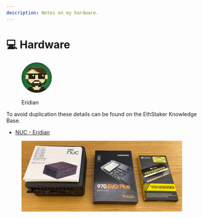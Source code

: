 ```yaml
---
description: Notes on my hardware.
---
```


# 💻 Hardware

<figure><img src="https://raw.githubusercontent.com/DVStakers/docs/main/.gitbook/assets/Eridian.png" alt=""><figcaption><p>Eridian</p></figcaption></figure>

To avoid duplication these details can be found on the EthStaker Knowledge Base.

* [NUC - Eridian](https://ethstaker.gitbook.io/ethstaker-knowledge-base/hardware/hardware-examples/nuc-eridian)

<figure><img src="../../.gitbook/assets/image.png" alt="Eridian NUC"><figcaption></figcaption></figure>
